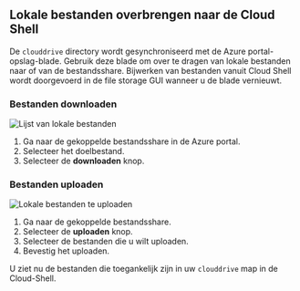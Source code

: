 ## <a name="transfer-local-files-to-cloud-shell"></a>Lokale bestanden overbrengen naar de Cloud Shell
De `clouddrive` directory wordt gesynchroniseerd met de Azure portal-opslag-blade. Gebruik deze blade om over te dragen van lokale bestanden naar of van de bestandsshare. Bijwerken van bestanden vanuit Cloud Shell wordt doorgevoerd in de file storage GUI wanneer u de blade vernieuwt.

### <a name="download-files"></a>Bestanden downloaden

![Lijst van lokale bestanden](../articles/cloud-shell/media/persisting-shell-storage/download.png)
1. Ga naar de gekoppelde bestandsshare in de Azure portal.
2. Selecteer het doelbestand.
3. Selecteer de **downloaden** knop.

### <a name="upload-files"></a>Bestanden uploaden

![Lokale bestanden te uploaden](../articles/cloud-shell/media/persisting-shell-storage/upload.png)
1. Ga naar de gekoppelde bestandsshare.
2. Selecteer de **uploaden** knop.
3. Selecteer de bestanden die u wilt uploaden.
4. Bevestig het uploaden.

U ziet nu de bestanden die toegankelijk zijn in uw `clouddrive` map in de Cloud-Shell.